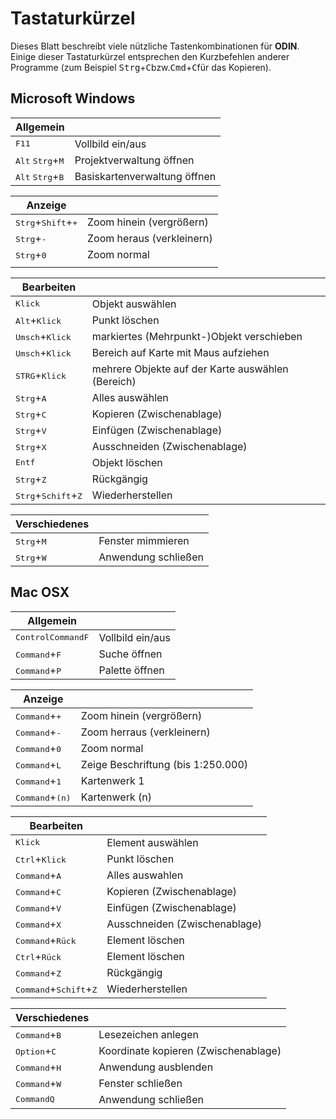 # Tastaturkürzel

Dieses Blatt beschreibt viele nützliche Tastenkombinationen für **ODIN**. Einige dieser Tastaturkürzel entsprechen den Kurzbefehlen anderer Programme (zum Beispiel <kbd>Strg</kbd>+<kbd>C</kbd>bzw.<kbd>Cmd</kbd>+<kbd>C</kbd>für das Kopieren). 

## Microsoft Windows

| Allgemein                    |             								    |
| ---------------------------- | ---------------------------------------------- |
| <kbd>F11</kbd>             					| Vollbild ein/aus 				|
| <kbd>Alt</kbd> <kbd>Strg</kbd>+<kbd>M</kbd>   | Projektverwaltung öffnen 		|
| <kbd>Alt</kbd> <kbd>Strg</kbd>+<kbd>B</kbd> 	| Basiskartenverwaltung öffnen 	|


| Anzeige                                       |                                    |
| --------------------------------------------- | ---------------------------------- |
| <kbd>Strg</kbd>+<kbd>Shift</kbd>+<kbd>+</kbd> | Zoom hinein (vergrößern)           |
| <kbd>Strg</kbd>+<kbd>-</kbd> 					| Zoom heraus (verkleinern)         |
| <kbd>Strg</kbd>+<kbd>0</kbd>                  | Zoom normal                        |
|                                               |                                    |

| Bearbeiten                                     |                                 			  |
| ---------------------------------------------- | ------------------------------------------ |
| <kbd>Klick</kbd>                               | Objekt auswählen            			  |
| <kbd>Alt</kbd>+<kbd>Klick</kbd>                | Punkt löschen               				  |
| <kbd>Umsch</kbd>+<kbd>Klick</kbd>              | markiertes (Mehrpunkt-)Objekt verschieben  |
| <kbd>Umsch</kbd>+<kbd>Klick</kbd>              | Bereich auf Karte mit Maus aufziehen		  |
| <kbd>STRG</kbd>+<kbd>Klick</kbd> | mehrere Objekte auf der Karte auswählen (Bereich)	|
| <kbd>Strg</kbd>+<kbd>A</kbd>                   | Alles auswählen               			  |
| <kbd>Strg</kbd>+<kbd>C</kbd>                   | Kopieren (Zwischenablage)     			  |
| <kbd>Strg</kbd>+<kbd>V</kbd>                   | Einfügen (Zwischenablage)     			  |
| <kbd>Strg</kbd>+<kbd>X</kbd>                   | Ausschneiden (Zwischenablage) 			  |
| <kbd>Entf</kbd>              				     | Objekt löschen             				  |
| <kbd>Strg</kbd>+<kbd>Z</kbd>                   | Rückgängig                    			  |
| <kbd>Strg</kbd>+<kbd>Schift</kbd>+<kbd>Z</kbd> | Wiederherstellen           			      |

| Verschiedenes                |                                      |
| ---------------------------- | ------------------------------------ |
| <kbd>Strg</kbd>+<kbd>M</kbd> | Fenster mimmieren                    |
| <kbd>Strg</kbd>+<kbd>W</kbd> | Anwendung schließen                  |

## Mac OSX

| Allgemein                                        |                  |
| ------------------------------------------------ | ---------------- |
| <kbd>Control</kbd><kbd>Command</kbd><kbd>F</kbd> | Vollbild ein/aus |
| <kbd>Command</kbd>+<kbd>F</kbd>                  | Suche öffnen     |
| <kbd>Command</kbd>+<kbd>P</kbd>                  | Palette öffnen   |

| Anzeige                           |                                    |
| --------------------------------- | ---------------------------------- |
| <kbd>Command</kbd>+<kbd>+</kbd>   | Zoom hinein (vergrößern)          |
| <kbd>Command</kbd>+<kbd>-</kbd>   | Zoom herraus (verkleinern)         |
| <kbd>Command</kbd>+<kbd>0</kbd>   | Zoom normal                        |
| <kbd>Command</kbd>+<kbd>L</kbd>   | Zeige Beschriftung (bis 1:250.000) |
| <kbd>Command</kbd>+<kbd>1</kbd>   | Kartenwerk 1                       |
| <kbd>Command</kbd>+<kbd>(n)</kbd> | Kartenwerk (n)                     |

| Bearbeiten                                        |                                 |
| ------------------------------------------------- | ------------------------------- |
| <kbd>Klick</kbd>                                  | Element auswählen               |
| <kbd>Ctrl</kbd>+<kbd>Klick</kbd>                  | Punkt löschen                   |
| <kbd>Command</kbd>+<kbd>A</kbd>                   | Alles auswahlen                 |
| <kbd>Command</kbd>+<kbd>C</kbd>                   | Kopieren (Zwischenablage)       |
| <kbd>Command</kbd>+<kbd>V</kbd>                   | Einfügen (Zwischenablage)       |
| <kbd>Command</kbd>+<kbd>X</kbd>                   | Ausschneiden   (Zwischenablage) |
| <kbd>Command</kbd>+<kbd>Rück</kbd>                | Element löschen                 |
| <kbd>Ctrl</kbd>+<kbd>Rück</kbd>                   | Element löschen                 |
| <kbd>Command</kbd>+<kbd>Z</kbd>                   | Rückgängig                      |
| <kbd>Command</kbd>+<kbd>Schift</kbd>+<kbd>Z</kbd> | Wiederherstellen                |

| Verschiedenes                   |                                      |
| ------------------------------- | ------------------------------------ |
| <kbd>Command</kbd>+<kbd>B</kbd> | Lesezeichen anlegen                  |
| <kbd>Option</kbd>+<kbd>C</kbd>  | Koordinate kopieren (Zwischenablage) |
| <kbd>Command</kbd>+<kbd>H</kbd> | Anwendung ausblenden                 |
| <kbd>Command</kbd>+<kbd>W</kbd> | Fenster schließen                    |
| <kbd>Command</kbd><kbd>Q</kbd>  | Anwendung schließen                  |
